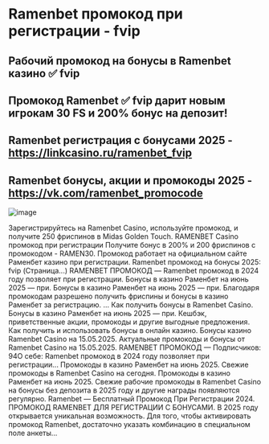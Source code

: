 # Ramenbet промокод при регистрации - fvip

## Рабочий промокод на бонусы в Ramenbet казино ✅ fvip 

## Промокод Ramenbet ✅ fvip дарит новым игрокам 30 FS и 200% бонус на депозит!

## Ramenbet регистрация с бонусами 2025 - https://linkcasino.ru/ramenbet_fvip

## Ramenbet бонусы, акции и промокоды 2025 - https://vk.com/ramenbet_promocode

![image](https://github.com/user-attachments/assets/db032f67-ec0a-499f-85eb-1b5e6fdf995f)



Зарегистрируйтесь на Ramenbet Casino, используйте промокод, и получите 250 фриспинов в Midas Golden Touch. RAMENBET Casino промокод при регистрации Получите бонус в 200% и 200 фриспинов с промокодом - RAMEN30. Промокод работает на официальном сайте Раменбет казино при регистрации. Ramenbet промокод на бонусы 2025: fvip (Страница...) RAMENBET ПРОМОКОД — Ramenbet промокод в 2024 году позволяет при регистрации. Бонусы в казино Раменбет на июнь 2025 — при. Бонусы в казино Раменбет на июнь 2025 — при. Благодаря промокодам разрешено получить фриспины и бонусы в казино Раменбет за регистрацию. ... Как получить бонусы в Ramenbet Casino.
Бонусы в казино Раменбет на июнь 2025 — при. Кешбэк, приветственные акции, промокоды и другие выгодные предложения. Как получить и использовать бонусы в онлайн казино.
Бонусы казино Ramenbet Casino на 15.05.2025. Актуальные промокоды и бонусы от Ramenbet Casino на 15.05.2025. RAMENBET ПРОМОКОД — Подписчиков: 94О себе: Ramenbet промокод в 2024 году позволяет при регистрации...
Промокоды в казино Раменбет на июнь 2025. Свежие промокоды в Ramenbet Casino на сегодня.
Промокоды в казино Раменбет на июнь 2025. Свежие рабочие промокоды в Ramenbet Casino на бонусы без депозита в 2025 году и другие награды появляются регулярно. Ramenbet — Бесплатный Промокод При Регистрации 2024. ПРОМОКОД RAMENBET ДЛЯ РЕГИСТРАЦИИ С БОНУСАМИ. В 2025 году открывается уникальная возможность. Для того, чтобы активировать промокод Ramenbet, достаточно указать комбинацию в специальном поле анкеты...

